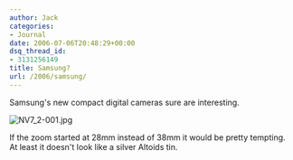 ```yaml
---
author: Jack
categories:
- Journal
date: 2006-07-06T20:48:29+00:00
dsq_thread_id:
- 3131256149
title: Samsung?
url: /2006/samsung/
---
```


Samsung's new compact digital cameras sure are interesting. 


<img id="image1283" src="http://baty.net/files/NV7_2-001.jpg" alt="NV7_2-001.jpg" /> 

If the zoom started at 28mm instead of 38mm it would be pretty tempting. At least it doesn't look like a silver Altoids tin.